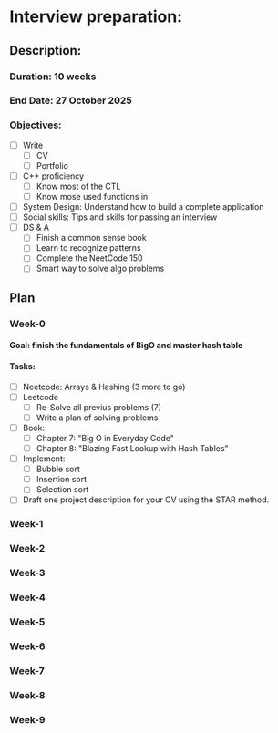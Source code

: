 # Interview preparation:

## Description:

### Duration: 10 weeks
### End Date: 27 October 2025

### Objectives:
- [ ] Write
    - [ ] CV
    - [ ] Portfolio
- [ ] C++ proficiency
    - [ ] Know most of the CTL
    - [ ] Know mose used functions in <algo>
- [ ] System Design: Understand how to build a complete application
- [ ] Social skills: Tips and skills for passing an interview
- [ ] DS & A
    - [ ] Finish a common sense book
    - [ ] Learn to recognize patterns
    - [ ] Complete the NeetCode 150
    - [ ] Smart way to solve algo problems

## Plan

### Week-0

#### Goal: finish the fundamentals of BigO and master hash table

#### Tasks:
- [ ] Neetcode: Arrays & Hashing (3 more to go)
- [ ] Leetcode
    - [ ] Re-Solve all previus problems (7)
    - [ ] Write a plan of solving problems
- [ ] Book:
    - [ ] Chapter 7: "Big O in Everyday Code"
    - [ ] Chapter 8: "Blazing Fast Lookup with Hash Tables"
- [ ] Implement:
    - [ ] Bubble sort
    - [ ] Insertion sort
    - [ ] Selection sort
- [ ] Draft one project description for your CV using the STAR method.

### Week-1
### Week-2
### Week-3
### Week-4
### Week-5
### Week-6
### Week-7
### Week-8
### Week-9
